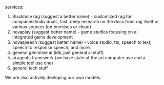 services:

1. Blackhole rag (suggest a better name) - customized rag for companies/individuals, fast, deep research on the docs from rag itself or various sources (on premises or cloud)
2. novaplay (suggest better name) - game studios focusing on ai integrated game development
3. novaspeech (suggest better name) - voice studio, tts, speech to text, speech to response speech, and more.
4. general genrative ai (idk, just general ai stuff)
5. ai agents framework (we have state of the art computer use and a simple tool use one)
6. general tech stuff

We are also actively devloping our own models.